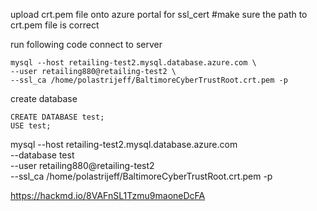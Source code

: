 upload crt.pem file onto azure portal for ssl_cert
#make sure the path to crt.pem file is correct

run following code
connect to server
```
mysql --host retailing-test2.mysql.database.azure.com \
--user retailing880@retailing-test2 \
--ssl_ca /home/polastrijeff/BaltimoreCyberTrustRoot.crt.pem -p
```
create database
```
CREATE DATABASE test;
USE test;
```

mysql --host retailing-test2.mysql.database.azure.com \
--database test \
--user retailing880@retailing-test2 \
--ssl_ca /home/polastrijeff/BaltimoreCyberTrustRoot.crt.pem -p

https://hackmd.io/8VAFnSL1Tzmu9maoneDcFA